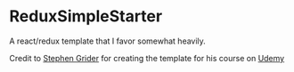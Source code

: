 # ReduxSimpleStarter

A react/redux template that I favor somewhat heavily. 

Credit to [Stephen Grider](https://github.com/StephenGrider/ReduxSimpleStarter) for creating the template for his course on [Udemy](https://www.udemy.com/react-redux/)
